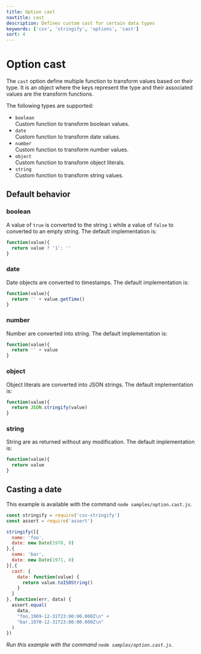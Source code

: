 ```yaml
---
title: Option cast
navtitle: cast
description: Defines custom cast for certain data types
keywords: ['csv', 'stringify', 'options', 'cast']
sort: 4
---
```


# Option cast

The `cast` option define multiple function to transform values based on their type. It is an object where the keys represent the type and their associated values are the transform functions.

The following types are supported:

* `boolean`   
  Custom function to transform boolean values.
* `date`   
  Custom function to transform date values.
* `number`   
  Custom function to transform number values.
* `object`   
  Custom function to transform object literals.
* `string`   
  Custom function to transform string values.
  
## Default behavior

### boolean

A value of `true` is converted to the string `1` while a value of `false` to converted to an empty string. The default implementation is:

```js
function(value){
  return value ? '1': ''
}
```

### date

Date objects are converted to timestamps. The default implementation is:

```js
function(value){
  return '' + value.getTime()
}
```

### number

Number are converted into string. The default implementation is:

```js
function(value){
  return '' + value
}
```

### object

Object literals are converted into JSON strings. The default implementation is:

```js
function(value){
  return JSON.stringify(value)
}
```

### string   

String are as returned without any modification. The default implementation is:

```js
function(value){
  return value
}
```

## Casting a date

This example is available with the command `node samples/option.cast.js`.

```js
const stringify = require('csv-stringify')
const assert = require('assert')

stringify([{
  name: 'foo',
  date: new Date(1970, 0)
},{
  name: 'bar',
  date: new Date(1971, 0)
}],{
  cast: {
    date: function(value) {
      return value.toISOString()
    }
  }
}, function(err, data) {
  assert.equal(
    data,
    "foo,1969-12-31T23:00:00.000Z\n" +
    "bar,1970-12-31T23:00:00.000Z\n"
  )
})
```

_Run this example with the command `node samples/option.cast.js`._
